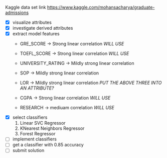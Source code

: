 Kaggle data set link
https://www.kaggle.com/mohansacharya/graduate-admissions

- [x] visualize attributes
- [x] investigate derived attributes
- [x] extract model features
    * GRE_SCORE -> Strong linear correlation *WILL USE*
    * TOEFL_SCORE -> Strong linear correlation *WILL USE*

    * UNIVERSITY_RATING -> Mildly strong linear correlation
    * SOP -> Mildly strong linear correlation
    * LOR -> Mildly strong linear correlation
        *PUT THE ABOVE THREE INTO AN ATTRIBUTE?*

    * CGPA -> Strong linear correlation *WILL USE*

    * RESEARCH -> mediuam correlation *WILL USE*
- [x] select classifiers
    1. Linear SVC Regressor
    2. KNearest Neighbors Regressor
    3. Forest Regressor
- [ ] implement classifiers
- [ ] get a classifier with 0.85 accuracy
- [ ] submit solution